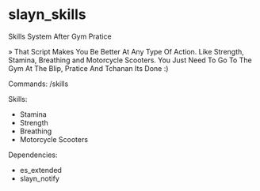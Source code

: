 # slayn_skills
Skills System After Gym Pratice

» That Script Makes You Be Better At Any Type Of Action. Like Strength, Stamina, Breathing and Motorcycle Scooters. You Just Need To Go To The Gym At The Blip, Pratice And Tchanan Its Done :)

Commands: /skills

Skills:
- Stamina
- Strength
- Breathing
- Motorcycle Scooters

Dependencies:
- es_extended
- slayn_notify
